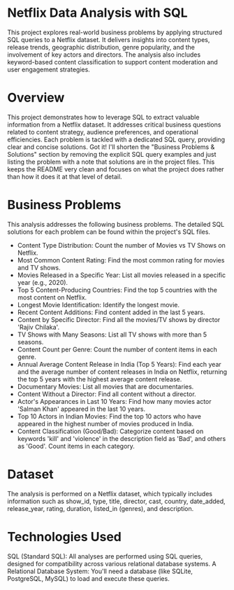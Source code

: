 # Netflix Data Analysis with SQL
This project explores real-world business problems by applying structured SQL queries to a Netflix dataset. It delivers insights into content types, release trends, geographic distribution, genre popularity, and the involvement of key actors and directors. The analysis also includes keyword-based content classification to support content moderation and user engagement strategies.

# Overview
This project demonstrates how to leverage SQL to extract valuable information from a Netflix dataset. It addresses critical business questions related to content strategy, audience preferences, and operational efficiencies. Each problem is tackled with a dedicated SQL query, providing clear and concise solutions.
Got it! I'll shorten the "Business Problems & Solutions" section by removing the explicit SQL query examples and just listing the problem with a note that solutions are in the project files. This keeps the README very clean and focuses on what the project does rather than how it does it at that level of detail.

# Business Problems
This analysis addresses the following business problems. The detailed SQL solutions for each problem can be found within the project's SQL files.
- Content Type Distribution: Count the number of Movies vs TV Shows on Netflix.
- Most Common Content Rating: Find the most common rating for movies and TV shows.
- Movies Released in a Specific Year: List all movies released in a specific year (e.g., 2020).
- Top 5 Content-Producing Countries: Find the top 5 countries with the most content on Netflix.
- Longest Movie Identification: Identify the longest movie.
- Recent Content Additions: Find content added in the last 5 years.
- Content by Specific Director: Find all the movies/TV shows by director 'Rajiv Chilaka'.
- TV Shows with Many Seasons: List all TV shows with more than 5 seasons.
- Content Count per Genre: Count the number of content items in each genre.
- Annual Average Content Release in India (Top 5 Years): Find each year and the average number of content releases in India on Netflix, returning the top 5 years with the highest average content release.
- Documentary Movies: List all movies that are documentaries.
- Content Without a Director: Find all content without a director.
- Actor's Appearances in Last 10 Years: Find how many movies actor 'Salman Khan' appeared in the last 10 years.
- Top 10 Actors in Indian Movies: Find the top 10 actors who have appeared in the highest number of movies produced in India.
- Content Classification (Good/Bad): Categorize content based on keywords 'kill' and 'violence' in the description field as 'Bad', and others as 'Good'. Count items in each category.

# Dataset
The analysis is performed on a Netflix dataset, which typically includes information such as show_id, type, title, director, cast, country, date_added, release_year, rating, duration, listed_in (genres), and description.
# Technologies Used
SQL (Standard SQL): All analyses are performed using SQL queries, designed for compatibility across various relational database systems.
A Relational Database System: You'll need a database (like SQLite, PostgreSQL, MySQL) to load and execute these queries.
  
